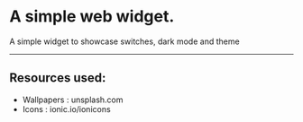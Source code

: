 # A simple web widget.

A simple widget to showcase switches, dark mode and theme

---

## Resources used:

- Wallpapers : unsplash.com
- Icons : ionic.io/ionicons
